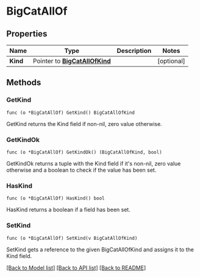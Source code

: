 # BigCatAllOf

## Properties

Name | Type | Description | Notes
------------ | ------------- | ------------- | -------------
**Kind** | Pointer to [**BigCatAllOfKind**](BigCatAllOfKind.md) |  | [optional] 

## Methods

### GetKind

`func (o *BigCatAllOf) GetKind() BigCatAllOfKind`

GetKind returns the Kind field if non-nil, zero value otherwise.

### GetKindOk

`func (o *BigCatAllOf) GetKindOk() (BigCatAllOfKind, bool)`

GetKindOk returns a tuple with the Kind field if it's non-nil, zero value otherwise
and a boolean to check if the value has been set.

### HasKind

`func (o *BigCatAllOf) HasKind() bool`

HasKind returns a boolean if a field has been set.

### SetKind

`func (o *BigCatAllOf) SetKind(v BigCatAllOfKind)`

SetKind gets a reference to the given BigCatAllOfKind and assigns it to the Kind field.


[[Back to Model list]](../README.md#documentation-for-models) [[Back to API list]](../README.md#documentation-for-api-endpoints) [[Back to README]](../README.md)


